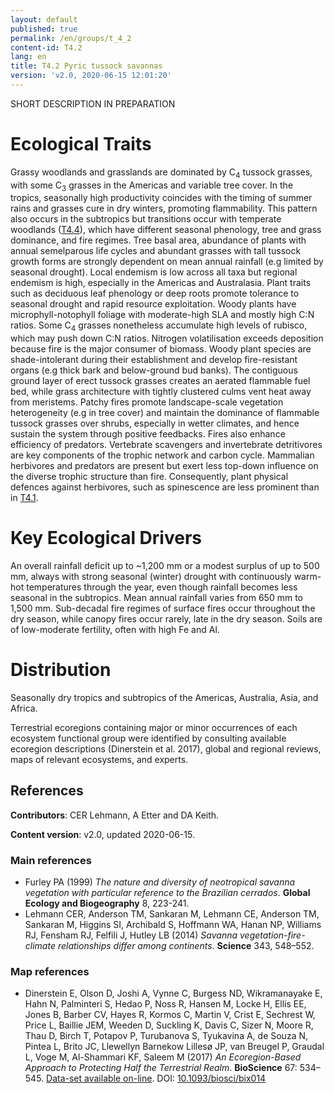 ```yaml
---
layout: default
published: true
permalink: /en/groups/t_4_2
content-id: T4.2
lang: en
title: T4.2 Pyric tussock savannas
version: 'v2.0, 2020-06-15 12:01:20'
---
```


SHORT DESCRIPTION IN PREPARATION

# Ecological Traits
 
Grassy woodlands and grasslands are dominated by C<sub>4</sub> tussock grasses, with some C<sub>3</sub> grasses in the Americas and variable tree cover. In the tropics, seasonally high productivity coincides with the timing of summer rains and grasses cure in dry winters, promoting flammability. This pattern also occurs in the subtropics but transitions occur with temperate woodlands ([T4.4](/explore/groups/T4.4)), which have different seasonal phenology, tree and grass dominance, and fire regimes. Tree basal area, abundance of plants with annual semelparous life cycles and abundant grasses with tall tussock growth forms are strongly dependent on mean annual rainfall (e.g limited by seasonal drought). Local endemism is low across all taxa but regional endemism is high, especially in the Americas and Australasia. Plant traits such as deciduous leaf phenology or deep roots promote tolerance to seasonal drought and rapid resource exploitation. Woody plants have microphyll-notophyll foliage with moderate-high SLA and mostly high C:N ratios. Some C<sub>4</sub> grasses nonetheless accumulate high levels of rubisco, which may push down C:N ratios. Nitrogen volatilisation exceeds deposition because fire is the major consumer of biomass. Woody plant species are shade-intolerant during their establishment and develop fire-resistant organs (e.g thick bark and below-ground bud banks). The contiguous ground layer of erect tussock grasses creates an aerated flammable fuel bed, while grass architecture with tightly clustered culms vent heat away from meristems. Patchy fires promote landscape-scale vegetation heterogeneity (e.g in tree cover) and maintain the dominance of flammable tussock grasses over shrubs, especially in wetter climates, and hence sustain the system through positive feedbacks. Fires also enhance efficiency of predators. Vertebrate scavengers and invertebrate detritivores are key components of the trophic network and carbon cycle. Mammalian herbivores and predators are present but exert less top-down influence on the diverse trophic structure than fire. Consequently, plant physical defences against herbivores, such as spinescence are less prominent than in [T4.1](/explore/groups/T4.1).
 
# Key Ecological Drivers
 
An overall rainfall deficit up to ~1,200 mm or a modest surplus of up to 500 mm, always with strong seasonal (winter) drought with continuously warm-hot temperatures through the year, even though rainfall becomes less seasonal in the subtropics. Mean annual rainfall varies from 650 mm to 1,500 mm. Sub-decadal fire regimes of surface fires occur throughout the dry season, while canopy fires occur rarely, late in the dry season. Soils are of low-moderate fertility, often with high Fe and Al.
 
# Distribution
 
Seasonally dry tropics and subtropics of the Americas, Australia, Asia, and Africa.

Terrestrial ecoregions containing major or minor occurrences of each ecosystem functional group were identified by consulting available ecoregion descriptions (Dinerstein et al. 2017), global and regional reviews, maps of relevant ecosystems, and experts.

## References

**Contributors**: CER Lehmann, A Etter and DA Keith.

**Content version**: v2.0, updated 2020-06-15.

### Main references
* Furley PA  (1999) *The nature and diversity of neotropical savanna vegetation with particular reference to the Brazilian cerrados*. **Global Ecology and Biogeography** 8, 223-241.
* Lehmann CER, Anderson TM, Sankaran M, Lehmann CE, Anderson TM, Sankaran M, Higgins SI, Archibald S, Hoffmann WA, Hanan NP, Williams RJ, Fensham RJ, Felfili J, Hutley LB (2014) *Savanna vegetation-fire-climate relationships differ among continents*. **Science** 343, 548–552.

### Map references
* Dinerstein E, Olson D, Joshi A, Vynne C, Burgess ND, Wikramanayake E, Hahn N, Palminteri S, Hedao P, Noss R, Hansen M, Locke H, Ellis EE, Jones B, Barber CV, Hayes R, Kormos C, Martin V, Crist E, Sechrest W, Price L, Baillie JEM, Weeden D, Suckling K, Davis C, Sizer N, Moore R, Thau D, Birch T, Potapov P, Turubanova S, Tyukavina A, de Souza N, Pintea L, Brito JC, Llewellyn Barnekow Lillesø JP, van Breugel P, Graudal L, Voge M, Al-Shammari KF, Saleem M  (2017) *An Ecoregion-Based Approach to Protecting Half the Terrestrial Realm*. **BioScience** 67: 534–545. [Data-set available on-line](https://ecoregions2017.appspot.com/). DOI: [10.1093/biosci/bix014](http://doi.org/10.1093/biosci/bix014)
